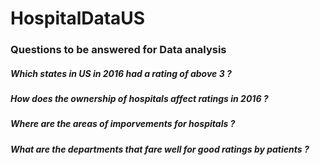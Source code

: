 # HospitalDataUS

### Questions to be answered for Data analysis
##### Which states in US in 2016 had a rating of above 3 ?
##### How does the ownership of hospitals affect ratings in 2016 ?
##### Where are the areas of imporvements for hospitals ?
  ##### What are the departments that fare well for good ratings by patients ?
